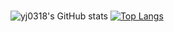 ### 
![yj0318's GitHub stats](https://github-readme-stats.vercel.app/api?username=yj0318&show_icons=true&theme=buefy)
[![Top Langs](https://github-readme-stats.vercel.app/api/top-langs/?username=yj0318&layout=compact)](https://github.com/yj0318/github-readme-stats)
